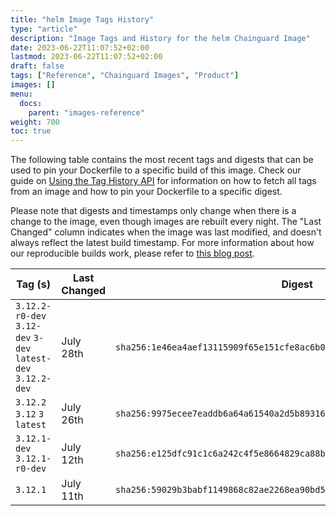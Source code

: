```yaml
---
title: "helm Image Tags History"
type: "article"
description: "Image Tags and History for the helm Chainguard Image"
date: 2023-06-22T11:07:52+02:00
lastmod: 2023-06-22T11:07:52+02:00
draft: false
tags: ["Reference", "Chainguard Images", "Product"]
images: []
menu:
  docs:
    parent: "images-reference"
weight: 700
toc: true
---
```


The following table contains the most recent tags and digests that can be used to pin your Dockerfile to a specific build of this image. Check our guide on [Using the Tag History API](/chainguard/chainguard-images/using-the-tag-history-api/) for information on how to fetch all tags from an image and how to pin your Dockerfile to a specific digest.

Please note that digests and timestamps only change when there is a change to the image, even though images are rebuilt every night. The "Last Changed" column indicates when the image was last modified, and doesn't always reflect the latest build timestamp. For more information about how our reproducible builds work, please refer to [this blog post](https://www.chainguard.dev/unchained/reproducing-chainguards-reproducible-image-builds).

| Tag (s)                                                       | Last Changed | Digest                                                                    |
|---------------------------------------------------------------|--------------|---------------------------------------------------------------------------|
|  `3.12.2-r0-dev` `3.12-dev` `3-dev` `latest-dev` `3.12.2-dev` | July 28th    | `sha256:1e46ea4aef13115909f65e151cfe8ac6b05723dacda4157db1ff336b182fbb83` |
|  `3.12.2` `3.12` `3` `latest`                                 | July 26th    | `sha256:9975ecee7eaddb6a64a61540a2d5b89316381314d46c3f2a8b04a9881f1e62bd` |
|  `3.12.1-dev` `3.12.1-r0-dev`                                 | July 12th    | `sha256:e125dfc91c1c6a242c4f5e8664829ca88bfadf0e9235746fc0bd74a549b1beb0` |
|  `3.12.1`                                                     | July 11th    | `sha256:59029b3babf1149868c82ae2268ea90bd580d615fbea249ce108b86d7257f57b` |
